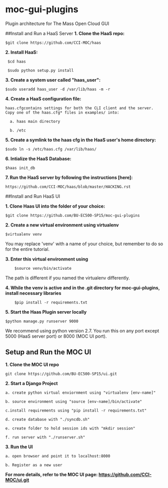 # moc-gui-plugins
Plugin architecture for The Mass Open Cloud GUI



##Install and Run a HaaS Server
<b>1. Clone the HaaS repo:</b>

    $git clone https://github.com/CCI-MOC/haas

<b>2. Install HaaS:</b>

     $cd haas
    
     $sudo python setup.py install

<b>3. Create a system user called "haas_user": </b>

    $sudo useradd haas_user -d /var/lib/haas -m -r

<b>4. Create a HaaS configuration file:</b>

    haas.cfgcontains settings for both the CLI client and the server. 
    Copy one of the haas.cfg* files in examples/ into:
    
      a. haas main directory
      
      b. /etc

<b>5. Create a symlink to the haas cfg in the HaaS user's home directory:</b>

    $sudo ln -s /etc/haas.cfg /var/lib/haas/

<b>6. Intialize the HaaS Database:</b>
    
    $haas init_db 

<b>7. Run the HaaS server by following the instructions [here]:</b>

    https://github.com/CCI-MOC/haas/blob/master/HACKING.rst

##Install and Run HaaS UI

<b>1. Clone Haas UI into the folder of your choice: </b>

    $git clone https://github.com/BU-EC500-SP15/moc-gui-plugins

<b>2. Create a new virtual environment using virtualenv</b>

    $virtualenv venv

You may replace 'venv' with a name of your choice, but remember to do so for the entire tutorial.

<b>3. Enter this virtual environment using</b>

        $source venv/bin/activate

The path is different if you named the virtualenv differently.

<b>4. While the venv is active and in the .git directory for moc-gui-plugins, install necessary libraries</b>

        $pip install -r requirements.txt

<b>5. Start the Haas Plugin server locally</b>

    $python manage.py runserver 9000
    
We recommend using python version 2.7. You run this on any port except 5000 (HaaS server port) or 8000 (MOC UI port). 

## Setup and Run the MOC UI

<b>1. Clone the MOC UI repo </b>
    
    git clone https://github.com/BU-EC500-SP15/ui.git

<b>2. Start a Django Project </b>

    a. create python virtual enviornment using "virtualenv [env-name]"
    
    b. source environment using "source [env-name]/bin/activate"
    
    c.install requirements using "pip install -r requirements.txt"
    
    d. create database with "./syncdb.sh"

    e. create folder to hold session ids with "mkdir session"

    f. run server with "./runserver.sh"
    
<b> 3. Run the UI </b>

    a. open browser and point it to localhost:8000

    b. Register as a new user
    
<b> For more details, refer to the MOC UI page: https://github.com/CCI-MOC/ui.git </b>
